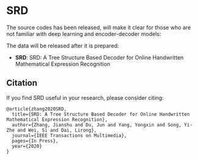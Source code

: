 # SRD

The source codes has been released, will make it clear for those who are not familiar with deep learning and encoder-decoder models:<br>

The data will be released after it is prepared:<br>

* **SRD**: SRD: A Tree Structure Based Decoder for Online Handwritten Mathematical Expression Recognition<br>

## Citation
If you find SRD useful in your research, please consider citing:

    @article{zhang2020SRD,
      title={SRD: A Tree Structure Based Decoder for Online Handwritten Mathematical Expression Recognition},
      author={Zhang, Jianshu and Du, Jun and Yang, Yongxin and Song, Yi-Zhe and Wei, Si and Dai, Lirong},
      journal={IEEE Transactions on Multimedia},
      pages={In Press},
      year={2020}
    }
